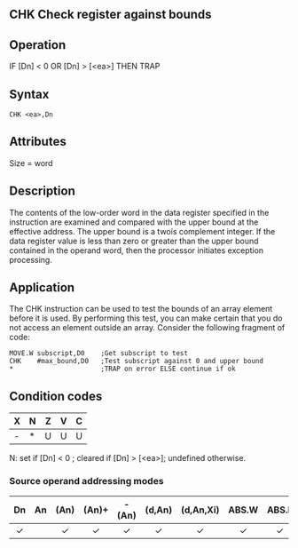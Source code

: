 ## CHK Check register against bounds

## Operation
IF [Dn] < 0 OR [Dn] > [\<ea\>] THEN TRAP

## Syntax
```assembly
CHK <ea>,Dn
```
## Attributes
Size = word

## Description
The contents of the low-order word in the data register specified
in the instruction are examined and compared with the upper
bound at the effective address. The upper bound is a twoís
complement integer. If the data register value is less than zero or
greater than the upper bound contained in the operand word,
then the processor initiates exception processing.

## Application
The CHK instruction can be used to test the bounds of an array
element before it is used. By performing this test, you can make
certain that you do not access an element outside an array.
Consider the following fragment of code:

```assembly
MOVE.W subscript,D0    ;Get subscript to test
CHK    #max_bound,D0   ;Test subscript against 0 and upper bound
*                      ;TRAP on error ELSE continue if ok
```

## Condition codes
|X|N|Z|V|C|
|--|--|--|--|--|
|-|*|U|U|U|

N: set if [Dn] < 0 ; cleared if [Dn] > [\<ea\>]; undefined otherwise.

### Source operand addressing modes
|Dn|An|(An)|(An)+|-(An)|(d,An)|(d,An,Xi)|ABS.W|ABS.L|(d,PC)|(d,PC,Xn)|imm|
|:-:|:-:|:-:|:-:|:-:|:-:|:-:|:-:|:-:|:-:|:-:|:-:|
|✓||✓|✓|✓|✓|✓|✓|✓||||
